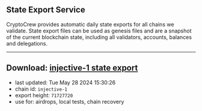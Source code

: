 ## State Export Service
CryptoCrew provides automatic daily state exports for all chains we validate. State export files can be used as genesis files and are a snapshot of the current blockchain state, including all validators, accounts, balances and delegations.

---
**Download: [injective-1 state export](https://dl-eu2.ccvalidators.com/SERVICE/injective/injective-1_export_71727720.json)**
---

- last updated: Tue May 28 2024 15:30:26
- chain id: `injective-1`
- export height: `71727720`
- use for: airdrops, local tests, chain recovery
